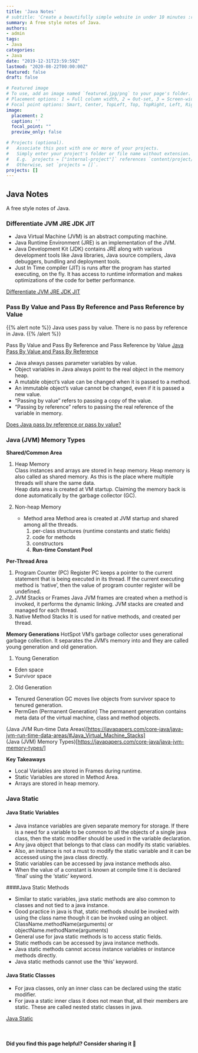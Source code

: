 ```yaml
---
title: 'Java Notes'
# subtitle: 'Create a beautifully simple website in under 10 minutes :rocket:'
summary: A free style notes of Java.
authors:
- admin
tags:
- Java
categories:
- Java
date: "2019-12-31T23:59:59Z"
lastmod: "2020-08-22T00:00:00Z"
featured: false
draft: false

# Featured image
# To use, add an image named `featured.jpg/png` to your page's folder.
# Placement options: 1 = Full column width, 2 = Out-set, 3 = Screen-width
# Focal point options: Smart, Center, TopLeft, Top, TopRight, Left, Right, BottomLeft, Bottom, BottomRight
image:
  placement: 2
  caption: ''
  focal_point: ""
  preview_only: false

# Projects (optional).
#   Associate this post with one or more of your projects.
#   Simply enter your project's folder or file name without extension.
#   E.g. `projects = ["internal-project"]` references `content/project/deep-learning/index.md`.
#   Otherwise, set `projects = []`.
projects: []
---
```


## Java Notes
A free style notes of Java.

### Differentiate JVM JRE JDK JIT

- Java Virtual Machine (JVM) is an abstract computing machine.
- Java Runtime Environment (JRE) is an implementation of the JVM.
- Java Development Kit (JDK) contains JRE along with various development tools like Java libraries, Java source compilers, Java debuggers, bundling and deployment tools.
- Just In Time compiler (JIT) is runs after the program has started executing, on the fly. It has access to runtime information and makes optimizations of the code for better performance.

[Differentiate JVM JRE JDK JIT](https://javapapers.com/core-java/differentiate-jvm-jre-jdk-jit/)  

### Pass By Value and Pass By Reference and Pass Reference by Value

{{% alert note %}}
Java uses pass by value. There is no pass by reference in Java.
{{% /alert %}}

Pass By Value and Pass By Reference and Pass Reference by Value
[Java Pass By Value and Pass By Reference](https://javapapers.com/core-java/java-pass-by-value-and-pass-by-reference/)  


- Java always passes parameter variables by value.
- Object variables in Java always point to the real object in the memory heap.
- A mutable object’s value can be changed when it is passed to a method.
- An immutable object’s value cannot be changed, even if it is passed a new value.
- “Passing by value” refers to passing a copy of the value.
- “Passing by reference” refers to passing the real reference of the variable in memory.

[Does Java pass by reference or pass by value?](https://www.infoworld.com/article/3512039/does-java-pass-by-reference-or-pass-by-value.html#:~:text=Java%20always%20passes%20parameter%20variables,is%20passed%20to%20a%20method.)  


### Java (JVM) Memory Types

**Shared/Common Area** 
1. Heap Memory  
Class instances and arrays are stored in heap memory. Heap memory is also called as shared memory. As this is the place where multiple threads will share the same data.  
Heap data area is created at VM startup. Claiming the memory back is done automatically by the garbage collector (GC).

2. Non-heap Memory  
    * Method area 
    Method area is created at JVM startup and shared among all the threads. 
        1. per-class structures (runtime constants and static fields)  
        2. code for methods  
        3. constructors
        4. **Run-time Constant Pool**  

**Per-Thread Area**
1. Program Counter (PC) Register
PC keeps a pointer to the current statement that is being executed in its thread. If the current executing method is ‘native’, then the value of program counter register will be undefined.
2. JVM Stacks or Frames
Java JVM frames are created when a method is invoked, it performs the dynamic linking. JVM stacks are created and managed for each thread.
3. Native Method Stacks
It is used for native methods, and created per thread. 

**Memory Generations**
HotSpot VM’s garbage collector uses generational garbage collection. It separates the JVM’s memory into and they are called young generation and old generation.
1. Young Generation
- Eden space
- Survivor space
2. Old Generation
- Tenured Generation
GC moves live objects from survivor space to tenured generation. 
- PermGen (Permanent Generation)
The permanent generation contains meta data of the virtual machine, class and method objects.  

(Java JVM Run-time Data Areas)[https://javapapers.com/core-java/java-jvm-run-time-data-areas/#Java_Virtual_Machine_Stacks]  
(Java (JVM) Memory Types)[https://javapapers.com/core-java/java-jvm-memory-types/]  

**Key Takeaways**  
- Local Variables are stored in Frames during runtime.
- Static Variables are stored in Method Area.
- Arrays are stored in heap memory.

### Java Static

#### Java Static Variables
- Java instance variables are given separate memory for storage. If there is a need for a variable to be common to all the objects of a single java class, then the static modifier should be used in the variable declaration.
- Any java object that belongs to that class can modify its static variables.
- Also, an instance is not a must to modify the static variable and it can be accessed using the java class directly.
- Static variables can be accessed by java instance methods also.
- When the value of a constant is known at compile time it is declared ‘final’ using the ‘static’ keyword.

####Java Static Methods
- Similar to static variables, java static methods are also common to classes and not tied to a java instance.
- Good practice in java is that, static methods should be invoked with using the class name though it can be invoked using an object. ClassName.methodName(arguments) or objectName.methodName(arguments)
- General use for java static methods is to access static fields.
- Static methods can be accessed by java instance methods.
- Java static methods cannot access instance variables or instance methods directly.
- Java static methods cannot use the ‘this’ keyword.
#### Java Static Classes
- For java classes, only an inner class can be declared using the static modifier.  
- For java a static inner class it does not mean that, all their members are static. These are called nested static classes in java.  

[Java Static](https://javapapers.com/core-java/explain-the-java-static-modifier/)  

<br>

#### Did you find this page helpful? Consider sharing it 🙌
